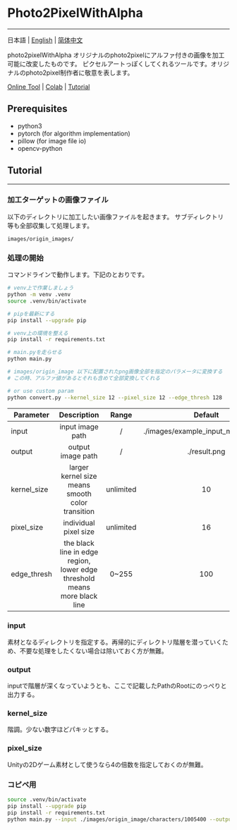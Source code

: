 # Photo2PixelWithAlpha

---
日本語 | [English](./README_en.md) | [简体中文](./README_cn.md)

photo2pixelWithAlpha オリジナルのphoto2pixelにアルファ付きの画像を加工可能に改変したものです。
ピクセルアートっぽくしてくれるツールです。オリジナルのphoto2pixel制作者に敬意を表します。

[Online Tool](https://photo2pixel.co) |
[Colab](https://colab.research.google.com/drive/108np4teybhBXHKbPMZZ1fykDuUeF2aw8?usp=sharing) |
[Tutorial](#Tutorial)

## Prerequisites
- python3
- pytorch (for algorithm implementation)
- pillow (for image file io)
- opencv-python

## Tutorial
---

### 加工ターゲットの画像ファイル
以下のディレクトリに加工したい画像ファイルを起きます。
サブディレクトリ等も全部収集して処理します。

```
images/origin_images/
```

### 処理の開始
コマンドラインで動作します。下記のとおりです。


```bash
# venv上で作業しましょう
python -m venv .venv
source .venv/bin/activate

# pipを最新にする 
pip install --upgrade pip

# venv上の環境を整える
pip install -r requirements.txt

# main.pyを走らせる
python main.py

# images/origin_image 以下に配置されたpng画像全部を指定のパラメータに変換する
# この時、アルファ値があるとそれも含めて全部変換してくれる

# or use custom param
python convert.py --kernel_size 12 --pixel_size 12 --edge_thresh 128
```

| Parameter   |                                Description                                |    Range    |               Default               |
|-------------|:-------------------------------------------------------------------------:|:-----------:|:-----------------------------------:|
| input       |                             input image path                              |      /      | ./images/example_input_mountain.jpg |
| output      |                             output image path                             |      /      |            ./result.png             |
| kernel_size |             larger kernel size means smooth color transition              |  unlimited  |                 10                  |
| pixel_size  |                           individual pixel size                           |  unlimited  |                 16                  |
| edge_thresh | the black line in edge region, lower edge threshold means more black line |    0~255    |                 100                 |


### input
素材となるディレクトリを指定する。再帰的にディレクトリ階層を潜っていくため、不要な処理をしたくない場合は除いておく方が無難。

### output
inputで階層が深くなっていようとも、ここで記載したPathのRootにのっぺりと出力する。


### kernel_size
階調。少ない数字ほどパキッとする。


### pixel_size
Unityの2Dゲーム素材として使うなら4の倍数を指定しておくのが無難。


### コピペ用
```bash
source .venv/bin/activate
pip install --upgrade pip
pip install -r requirements.txt
python main.py --input ./images/origin_image/characters/1005400 --output result/1005400 --kernel_size 16 --pixel_size 8 --edge_thresh 255  
```
